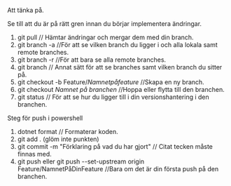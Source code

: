 Att tänka på.

Se till att du är på rätt gren innan du börjar implementera ändringar. 


1. git pull // Hämtar ändringar och mergar dem med din branch.
2. git branch -a //För att se vilken branch du ligger i och alla lokala samt remote branches. 
3. git branch -r //För att bara se alla remote branches. 
4. git branch // Annat sätt för att se branches samt vilken branch du sitter på.
5. git checkout -b Feature/*Namnetpåfeature* //Skapa en ny branch.
6. git checkout *Namnet på branchen* //Hoppa eller flytta till den branchen.
7. git status // För att se hur du ligger till i din versionshantering i den branchen.


Steg för push i powershell
1. dotnet format // Formaterar koden.
2. git add .  (glöm inte punkten)
3. git commit -m "Förklaring på vad du har gjort" // Citat tecken måste finnas med. 
5. git push eller git push --set-upstream origin Feature/NamnetPåDinFeature //Bara om det är din första push på den branchen.
   
